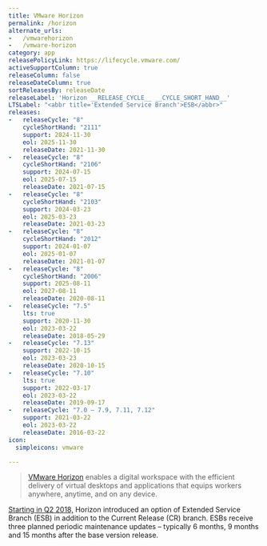 ```yaml
---
title: VMware Horizon
permalink: /horizon
alternate_urls:
-   /vmwarehorizon
-   /vmware-horizon
category: app
releasePolicyLink: https://lifecycle.vmware.com/
activeSupportColumn: true
releaseColumn: false
releaseDateColumn: true
sortReleasesBy: releaseDate
releaseLabel: 'Horizon __RELEASE_CYCLE__ __CYCLE_SHORT_HAND__'
LTSLabel: "<abbr title='Extended Service Branch'>ESB</abbr>"
releases:
-   releaseCycle: "8"
    cycleShortHand: "2111"
    support: 2024-11-30
    eol: 2025-11-30
    releaseDate: 2021-11-30
-   releaseCycle: "8"
    cycleShortHand: "2106"
    support: 2024-07-15
    eol: 2025-07-15
    releaseDate: 2021-07-15
-   releaseCycle: "8"
    cycleShortHand: "2103"
    support: 2024-03-23
    eol: 2025-03-23
    releaseDate: 2021-03-23
-   releaseCycle: "8"
    cycleShortHand: "2012"
    support: 2024-01-07
    eol: 2025-01-07
    releaseDate: 2021-01-07
-   releaseCycle: "8"
    cycleShortHand: "2006"
    support: 2025-08-11
    eol: 2027-08-11
    releaseDate: 2020-08-11
-   releaseCycle: "7.5"
    lts: true
    support: 2020-11-30
    eol: 2023-03-22
    releaseDate: 2018-05-29
-   releaseCycle: "7.13"
    support: 2022-10-15
    eol: 2023-03-23
    releaseDate: 2020-10-15
-   releaseCycle: "7.10"
    lts: true
    support: 2022-03-17
    eol: 2023-03-22
    releaseDate: 2019-09-17
-   releaseCycle: "7.0 – 7.9, 7.11, 7.12"
    support: 2021-03-22
    eol: 2023-03-22
    releaseDate: 2016-03-22
icon:
  simpleicons: vmware

---
```


> [VMware Horizon](https://www.vmware.com/products/horizon.html) enables a digital workspace with the efficient delivery of virtual desktops and applications that equips workers anywhere, anytime, and on any device.

[Starting in Q2 2018,](https://kb.vmware.com/s/article/52845) Horizon introduced an option of Extended Service Branch (ESB) in addition to the Current Release (CR) branch.  ESBs receive three planned periodic maintenance updates – typically 6 months, 9 months and 15 months after the base version release.
